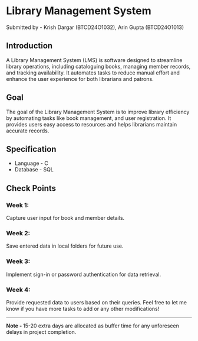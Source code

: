 <h1>Library Management System</h1>
Submitted by - Krish Dargar (BTCD24O1032), Arin Gupta (BTCD24O1013)


<h2>Introduction</h2>
A Library Management System (LMS) is software designed to streamline library operations, including cataloguing books, managing member records, and tracking availability. It automates tasks to reduce manual effort and enhance the user experience for both librarians and patrons.

<h2>Goal</h2>
The goal of the Library Management System is to improve library efficiency by automating tasks like book management, and user registration. It provides users easy access to resources and helps librarians maintain accurate records.

<h2>Specification</h2>
<ul>
  <li>Language - C</li>
  <li>Database - SQL</li>
</ul>


<h2>Check Points</h2>
<h3>Week 1:</h3>
Capture user input for book and member details.
<h3>Week 2:</h3>
Save entered data in local folders for future use.
<h3>Week 3:</h3>
Implement sign-in or password authentication for data retrieval.
<h3>Week 4:</h3>
Provide requested data to users based on their queries. Feel free to let me know if you have more tasks to add or any other modifications!
<hr>
<p><strong>Note - </strong>15-20 extra days are allocated as buffer time for any unforeseen delays in project completion.</p>
